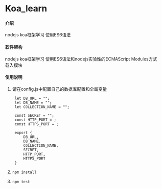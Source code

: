 # Koa_learn

#### 介绍
nodejs koa框架学习 使用ES6语法

#### 软件架构
nodejs koa框架学习 使用ES6语法和nodejs实验性的ECMAScript Modules方式载入模块

#### 使用说明

1. 请在config.js中配置自己的数据库配置和全局变量  

        let DB_URL = "";  
        let DB_NAME = "";  
        let COLLECTION_NAME = "";  
  
        const SECRET = "";  
        const HTTP_PORT = ;  
        const HTTPS_PORT = ;  

        export {  
            DB_URL,  
            DB_NAME,  
            COLLECTION_NAME,  
            SECRET,  
            HTTP_PORT,  
            HTTPS_PORT  
        }  
2.     npm install  
3.     npm test  